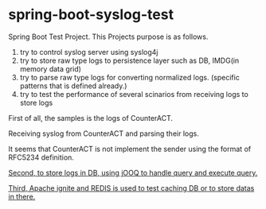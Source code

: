# spring-boot-syslog-test
Spring Boot Test Project. This Projects purpose is as follows.

1. try to control syslog server using syslog4j
2. try to store raw type logs to persistence layer such as DB, IMDG(in memory data grid)
3. try to parse raw type logs for converting normalized logs. (specific patterns that is defined already.)
4. try to test the performance of several scinarios from receiving logs to store logs

First of all, the samples is the logs of CounterACT.

Receiving syslog from CounterACT and parsing their logs.

It seems that CounterACT is not implement the sender using the format of RFC5234 definition.

<a href="https://tools.ietf.org/html/rfc5424" />

Second, to store logs in DB, using jOOQ to handle query and execute query.

Third, Apache ignite and REDIS is used to test caching DB or to store datas in there.
